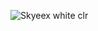 ![Skyeex white clr](https://github.com/Skyeex-org/Skyeex-org.github.io/assets/43005157/447d8e80-f459-4cd2-8b84-1b1596f237e7)

